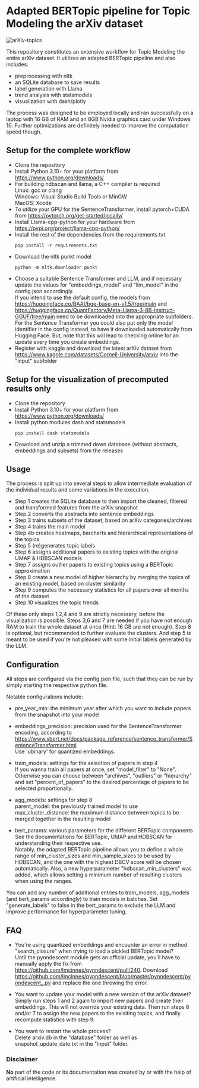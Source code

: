 # Adapted BERTopic pipeline for Topic Modeling the arXiv dataset

![arXiv-topics](https://github.com/smartIU/arxiv-topics/assets/156700437/2800edef-2d82-41dd-a84b-265a69ecf3af)

This repository constitutes an extensive workflow for Topic Modeling the entire arXiv dataset.
It utilizes an adapted BERTopic pipeline and also includes:
- preprocessing with nltk
- an SQLite database to save results
- label generation with Llama
- trend analysis with statsmodels
- visualization with dash/plotly

The process was designed to be employed locally and ran successfully on a laptop with 16 GB of RAM and an 8GB Nvidia graphics card under Windows 10.
Further optimizations are definitely needed to improve the computation speed though.

## Setup for the complete workflow

- Clone the repository
- Install Python 3.10+ for your platform from https://www.python.org/downloads/
- For building hdbscan and llama, a C++ compiler is required  
   Linux: gcc or clang  
   Windows: Visual Studio Build Tools or MinGW  
   MacOS: Xcode
- To utilize your GPU for the SentenceTransformer, install pytorch+CUDA from https://pytorch.org/get-started/locally/
- Install Llama-cpp-python for your hardware from https://pypi.org/project/llama-cpp-python/
- Install the rest of the dependencies from the requirements.txt
   ```terminal
   pip install -r requirements.txt
   ```
- Download the nltk punkt model
   ```terminal
   python -m nltk.downloader punkt
   ```
- Choose a suitable Sentence Transformer and LLM, and if necessary update the values for "embeddings_model" and "llm_model" in the config.json accordingly.  
   If you intend to use the default config, the models from https://huggingface.co/BAAI/bge-base-en-v1.5/tree/main and https://huggingface.co/QuantFactory/Meta-Llama-3-8B-Instruct-GGUF/tree/main need to be downloaded into the appropriate subfolders. For the Sentence Transformer you could also put only the model identifier in the config instead, to have it downloaded automatically from Hugging Face. But, note that this will lead to checking online for an update every time you create embeddings.
- Register with kaggle and download the latest arXiv dataset from https://www.kaggle.com/datasets/Cornell-University/arxiv into the "input" subfolder

## Setup for the visualization of precomputed results only

- Clone the repository
- Install Python 3.10+ for your platform from https://www.python.org/downloads/
- Install python modules dash and statsmodels
   ```terminal
   pip install dash statsmodels
   ```
- Download and unzip a trimmed down database (without abstracts, embeddings and subsets) from the releases

## Usage

The process is split up into several steps to allow intermediate evaluation of the individual results and some variations in the execution.

- Step 1 creates the SQLite database to then import the cleaned, filtered and transformed features from the arXiv snapshot
- Step 2 converts the abstracts into sentence embeddings
- Step 3 trains subsets of the dataset, based on arXiv categories/archives
- Step 4 trains the main model
- Step 4b creates heatmaps, barcharts and hierarchical representations of the topics
- Step 5 (re)generates topic labels
- Step 6 assigns additional papers to existing topics with the original UMAP & HDBSCAN models
- Step 7 assigns outlier papers to existing topics using a BERTopic approximation
- Step 8 create a new model of higher hierarchy by merging the topics of an existing model, based on cluster similarity
- Step 9 computes the necessary statistics for all papers over all months of the dataset
- Step 10 visualizes the topic trends

Of these only steps 1,2,4 and 9 are strictly necessary, before the visualization is possible.
Steps 3,6 and 7 are needed if you have not enough RAM to train the whole dataset at once (Hint: 16 GB are not enough).
Step 8 is optional, but recommended to further evaluate the clusters.
And step 5 is meant to be used if you're not pleased with some initial labels generated by the LLM.

## Configuration

All steps are configured via the config.json file, such that they can be run by simply starting the respective python file.

Notable configurations include:

- pre_year_min: the minimum year after which you want to include papers from the snapshot into your model
- embeddings_precision: precision used for the SentenceTransformer encoding, according to https://www.sbert.net/docs/package_reference/sentence_transformer/SentenceTransformer.html  
   Use 'ubinary' for quantized embeddings.
   
- train_models: settings for the selection of papers in step 4  
   If you wanna train all papers at once, set "model_filter" to "None".  
   Otherwise you can choose between "archives", "outliers" or "hierarchy" and set "percent_of_papers" to the desired percentage of papers to be selected proportionally.
- agg_models: settings for step 8  
   parent_model: the previously trained model to use  
   max_cluster_distance: the maximum distance between topics to be merged together in the resulting model
- bert_params: various parameters for the different BERTopic components  
   See the documentations for BERTopic, UMAP and HDBSCAN for understanding their respective use.  
   Notably, the adapted BERTopic pipeline allows you to define a whole range of min_cluster_sizes and min_sample_sizes to be used by HDBSCAN, and the one with the highest DBCV score will be chosen automatically. Also, a new hyperparameter "hdbscan_min_clusters" was added, which allows setting a minimum number of resulting clusters when using the ranges.

You can add any number of additional entries to train_models, agg_models (and bert_params accordingly) to train models in batches.
Set "generate_labels" to false in the bert_params to exclude the LLM and improve performance for hyperparameter tuning.

## FAQ

- You're using quantized embeddings and encounter an error in method "search_closure" when trying to load a pickled BERTopic model?  
  Until the pynndescent module gets an official update, you'll have to manually apply the fix from https://github.com/lmcinnes/pynndescent/pull/240.
  Download https://github.com/lmcinnes/pynndescent/blob/master/pynndescent/pynndescent_.py and replace the one throwing the error. 

- You want to update your model with a new version of the arXiv dataset?  
  Simply run steps 1 and 2 again to import new papers and create their embeddings. This will not override your existing data.
  Then run steps 6 and/or 7 to assign the new papers to the exisiting topics, and finally recompute statistics with step 9.

- You want to restart the whole process?  
  Delete arxiv.db in the "database" folder as well as snapshot_update_date.txt in the "input" folder.

### Disclaimer

**No** part of the code or its documentation was created by or with the help of artificial intelligence.
